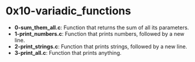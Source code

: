 # 0x10-variadic_functions

* **0-sum_them_all.c**: Function that returns the sum of all its parameters.
* **1-print_numbers.c**: Function that prints numbers, followed by a new line.
* **2-print_strings.c**: Function that prints strings, followed by a new line.
* **3-print_all.c**: Function that prints anything.
